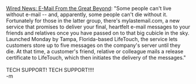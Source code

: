 <a href="http://www.wired.com/news/culture/0,1284,61181,00.html?tw=wn_tophead_4">Wired News: E-Mail From the Great Beyond</a>: "Some people can't live without e-mail -- and, apparently, some people can't die without it. Fortunately for those in the latter group, there's mylastemail.com, a new service that promises to deliver your final, heartfelt e-mail messages to your friends and relatives once you have passed on to that big cubicle in the sky. Launched Monday by Tampa, Florida-based LifeTouch, the service lets customers store up to five messages on the company's server until they die. At that time, a customer's friend, relative or colleague mails a release certificate to LifeTouch, which then initiates the delivery of the messages."
<br />
<br />TECH SUPPORT!  TECH SUPPORT!!!!
<br />-m
<br />